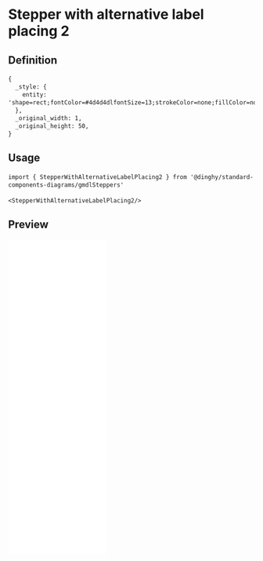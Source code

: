 # Stepper with alternative label placing 2

## Definition

```
{
  _style: { 
    entity: 'shape=rect;fontColor=#4d4d4dlfontSize=13;strokeColor=none;fillColor=none;html=1;',
  },
  _original_width: 1,
  _original_height: 50,
}
```

## Usage

```
import { StepperWithAlternativeLabelPlacing2 } from '@dinghy/standard-components-diagrams/gmdlSteppers'

<StepperWithAlternativeLabelPlacing2/>
```

## Preview

<img src="./stepper-with-alternative-label-placing-2.png" width="200"/>
